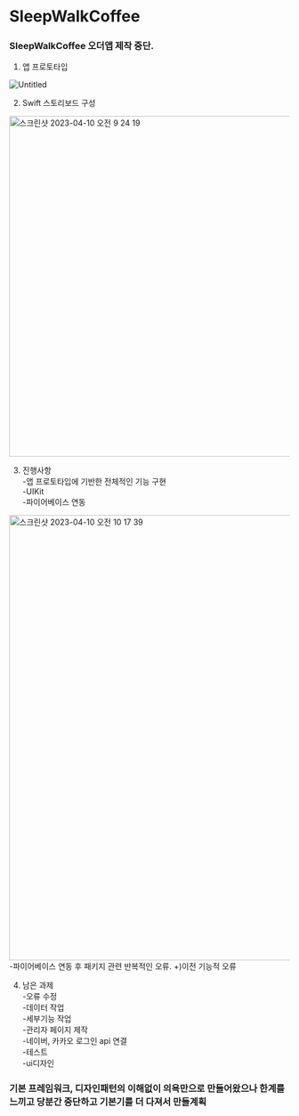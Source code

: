 # SleepWalkCoffee
### SleepWalkCoffee 오더앱 제작 중단.

1. 앱 프로토타입

![Untitled](https://user-images.githubusercontent.com/76980015/230806594-a509f3b0-566c-4466-893e-f6104ebbeb07.png)

2. Swift 스토리보드 구성
<img width="612" alt="스크린샷 2023-04-10 오전 9 24 19" src="https://user-images.githubusercontent.com/76980015/230806385-dbc4853d-5d82-4d8b-940c-6cf9d52c14cf.png">

3. 진행사항  
-앱 프로토타입에 기반한 전체적인 기능 구현  
-UIKit  
-파이어베이스 연동  
<img width="800" alt="스크린샷 2023-04-10 오전 10 17 39" src="https://user-images.githubusercontent.com/76980015/230806783-6f42173d-537e-423b-bc2e-550be90932d5.png">  
-파이어베이스 연동 후 패키지 관련 반복적인 오류. +)이전 기능적 오류

4. 남은 과제  
-오류 수정  
-데이터 작업  
-세부기능 작업  
-관리자 페이지 제작  
-네이버, 카카오 로그인 api 연결  
-테스트  
-ui디자인  

### 기본 프레임워크, 디자인패턴의 이해없이 의욕만으로 만들어왔으나 한계를 느끼고 당분간 중단하고 기본기를 더 다져서 만들계획
